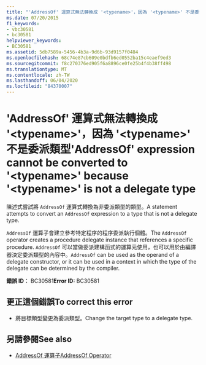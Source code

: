 ```yaml
---
title: "'AddressOf' 運算式無法轉換成 '<typename>'，因為 '<typename>' 不是委派類型"
ms.date: 07/20/2015
f1_keywords:
- vbc30581
- bc30581
helpviewer_keywords:
- BC30581
ms.assetid: 5db7589a-5456-4b3a-9d6b-93d9157f0484
ms.openlocfilehash: 68c74e87cb609e0bdfb6ed0552ba15c4eaef9ed3
ms.sourcegitcommit: f8c270376ed905f6a8896ce0fe25b4f4b38ff498
ms.translationtype: MT
ms.contentlocale: zh-TW
ms.lasthandoff: 06/04/2020
ms.locfileid: "84370007"
---
```

# <a name="addressof-expression-cannot-be-converted-to-typename-because-typename-is-not-a-delegate-type"></a><span data-ttu-id="fd402-102">'AddressOf' 運算式無法轉換成 '\<typename>'，因為 '\<typename>' 不是委派類型</span><span class="sxs-lookup"><span data-stu-id="fd402-102">'AddressOf' expression cannot be converted to '\<typename>' because '\<typename>' is not a delegate type</span></span>
<span data-ttu-id="fd402-103">陳述式嘗試將 `AddressOf` 運算式轉換為非委派類型的類型。</span><span class="sxs-lookup"><span data-stu-id="fd402-103">A statement attempts to convert an `AddressOf` expression to a type that is not a delegate type.</span></span>  
  
 <span data-ttu-id="fd402-104">`AddressOf` 運算子會建立參考特定程序的程序委派執行個體。</span><span class="sxs-lookup"><span data-stu-id="fd402-104">The `AddressOf` operator creates a procedure delegate instance that references a specific procedure.</span></span> <span data-ttu-id="fd402-105">`AddressOf` 可以當做委派建構函式的運算元使用，也可以用於由編譯器決定委派類型的內容中。</span><span class="sxs-lookup"><span data-stu-id="fd402-105">`AddressOf` can be used as the operand of a delegate constructor, or it can be used in a context in which the type of the delegate can be determined by the compiler.</span></span>  
  
 <span data-ttu-id="fd402-106">**錯誤 ID︰** BC30581</span><span class="sxs-lookup"><span data-stu-id="fd402-106">**Error ID:** BC30581</span></span>  
  
## <a name="to-correct-this-error"></a><span data-ttu-id="fd402-107">更正這個錯誤</span><span class="sxs-lookup"><span data-stu-id="fd402-107">To correct this error</span></span>  
  
- <span data-ttu-id="fd402-108">將目標類型變更為委派類型。</span><span class="sxs-lookup"><span data-stu-id="fd402-108">Change the target type to a delegate type.</span></span>  
  
## <a name="see-also"></a><span data-ttu-id="fd402-109">另請參閱</span><span class="sxs-lookup"><span data-stu-id="fd402-109">See also</span></span>

- [<span data-ttu-id="fd402-110">AddressOf 運算子</span><span class="sxs-lookup"><span data-stu-id="fd402-110">AddressOf Operator</span></span>](../language-reference/operators/addressof-operator.md)
